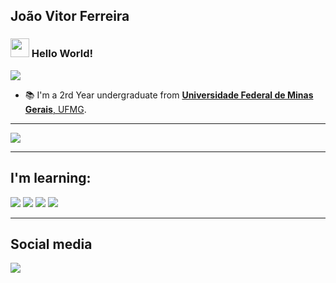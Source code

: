 ## João Vitor Ferreira
### <img src=https://github.com/TheDudeThatCode/TheDudeThatCode/blob/master/Assets/Earth.gif width="30"> Hello World!

<img src="https://github.com/TheDudeThatCode/TheDudeThatCode/blob/master/Assets/Designer.gif"> 

- 📚 I'm a 2rd Year undergraduate from <a href="https://ufmg.br/"> <b>Universidade Federal de Minas Gerais</b>, UFMG</a>.
---

<img src="https://github-readme-stats.vercel.app/api/top-langs/?username=JoaoJoaoVF&theme=nightowl&show_icons=true">

---

##  I'm learning:
<img src="https://img.shields.io/badge/Python-3776AB?style=for-the-badge&logo=python&logoColor=white"/>  <img src="https://img.shields.io/badge/C%2B%2B-00599C?style=for-the-badge&logo=c%2B%2B&logoColor=white"/> <img src="https://img.shields.io/badge/Linux-FCC624?style=for-the-badge&logo=linux&logoColor=black"> <img src="https://img.shields.io/badge/PostgreSQL-316192?style=for-the-badge&logo=postgresql&logoColor=white">

---

## Social media
<a href="www.linkedin.com/in/joao-vitor-ferreira-"><img src="https://img.shields.io/badge/LinkedIn-0077B5?style=for-the-badge&logo=linkedin&logoColor=white"/></a>
